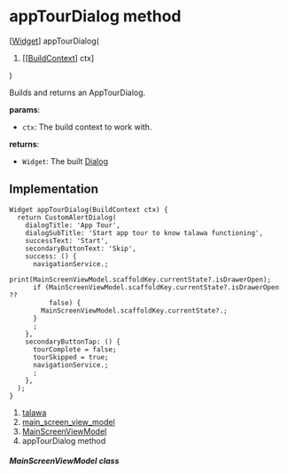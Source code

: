 
<div>

# appTourDialog method

</div>


[[Widget](https://api.flutter.dev/flutter/widgets/Widget-class.html)]
appTourDialog(

1.  [[[BuildContext](https://api.flutter.dev/flutter/widgets/BuildContext-class.html)]
    ctx]

)



Builds and returns an AppTourDialog.

**params**:

-   `ctx`: The build context to work with.

**returns**:

-   `Widget`: The built
    [Dialog](https://api.flutter.dev/flutter/material/Dialog-class.html)



## Implementation

``` language-dart
Widget appTourDialog(BuildContext ctx) {
  return CustomAlertDialog(
    dialogTitle: 'App Tour',
    dialogSubTitle: 'Start app tour to know talawa functioning',
    successText: 'Start',
    secondaryButtonText: 'Skip',
    success: () {
      navigationService.;
      print(MainScreenViewModel.scaffoldKey.currentState?.isDrawerOpen);
      if (MainScreenViewModel.scaffoldKey.currentState?.isDrawerOpen ??
          false) {
        MainScreenViewModel.scaffoldKey.currentState?.;
      }
      ;
    },
    secondaryButtonTap: () {
      tourComplete = false;
      tourSkipped = true;
      navigationService.;
      ;
    },
  );
}
```







1.  [talawa](../../index.html)
2.  [main_screen_view_model](../../view_model_main_screen_view_model/)
3.  [MainScreenViewModel](../../view_model_main_screen_view_model/MainScreenViewModel-class.html)
4.  appTourDialog method

##### MainScreenViewModel class







